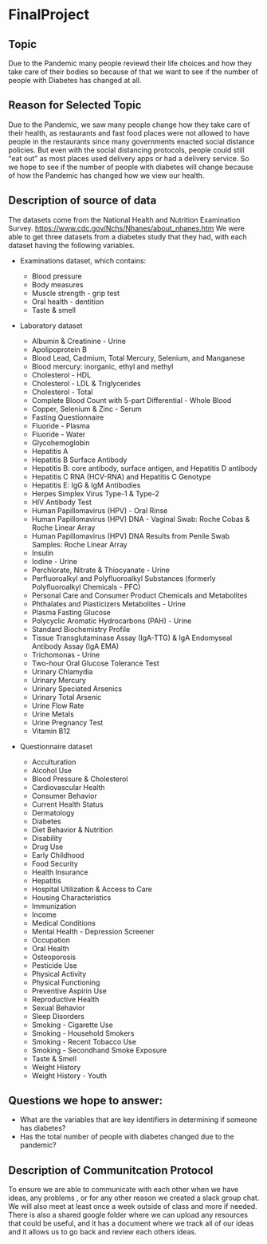 # FinalProject
## Topic
Due to the Pandemic many people reviewd their life choices and how they take care of their bodies so because of that we want to see if the number of people with Diabetes has changed at all.

## Reason for Selected Topic 
Due to the Pandemic, we saw many people change how they take care of their health, as restaurants and fast food places were not allowed to have people in the restaurants since many governments enacted social distance policies. But even with the social distancing protocols, people could still "eat out" as most places used delivery apps or had a delivery service. So we hope to see if the number of people with diabetes will change because of how the Pandemic has changed how we view our health.

## Description of source of data
The datasets come from the National Health and Nutrition Examination Survey. https://www.cdc.gov/Nchs/Nhanes/about_nhanes.htm
We were able to get three datasets from a diabetes study that they had, with each dataset having the following variables.

* Examinations dataset, which contains:
  * Blood pressure
  * Body measures
  * Muscle strength - grip test
  * Oral health - dentition
  * Taste & smell
  
* Laboratory dataset
  * Albumin & Creatinine - Urine
  * Apolipoprotein B
  * Blood Lead, Cadmium, Total Mercury, Selenium, and Manganese
  * Blood mercury: inorganic, ethyl and methyl
  * Cholesterol - HDL
  * Cholesterol - LDL & Triglycerides
  * Cholesterol - Total
  * Complete Blood Count with 5-part Differential - Whole Blood
  * Copper, Selenium & Zinc - Serum
  * Fasting Questionnaire
  * Fluoride - Plasma
  * Fluoride - Water
  * Glycohemoglobin
  * Hepatitis A
  * Hepatitis B Surface Antibody
  * Hepatitis B: core antibody, surface antigen, and Hepatitis D antibody
  * Hepatitis C RNA (HCV-RNA) and Hepatitis C Genotype
  * Hepatitis E: IgG & IgM Antibodies
  * Herpes Simplex Virus Type-1 & Type-2
  * HIV Antibody Test
  * Human Papillomavirus (HPV) - Oral Rinse
  * Human Papillomavirus (HPV) DNA - Vaginal Swab: Roche Cobas & Roche Linear Array
  * Human Papillomavirus (HPV) DNA Results from Penile Swab Samples: Roche Linear Array
  * Insulin
  * Iodine - Urine
  * Perchlorate, Nitrate & Thiocyanate - Urine
  * Perfluoroalkyl and Polyfluoroalkyl Substances (formerly Polyfluoroalkyl Chemicals - PFC)
  * Personal Care and Consumer Product Chemicals and Metabolites
  * Phthalates and Plasticizers Metabolites - Urine
  * Plasma Fasting Glucose
  * Polycyclic Aromatic Hydrocarbons (PAH) - Urine
  * Standard Biochemistry Profile
  * Tissue Transglutaminase Assay (IgA-TTG) & IgA Endomyseal Antibody Assay (IgA EMA)
  * Trichomonas - Urine
  * Two-hour Oral Glucose Tolerance Test
  * Urinary Chlamydia
  * Urinary Mercury
  * Urinary Speciated Arsenics
  * Urinary Total Arsenic
  * Urine Flow Rate
  * Urine Metals
  * Urine Pregnancy Test
  * Vitamin B12
 
* Questionnaire dataset
  * Acculturation
  * Alcohol Use
  * Blood Pressure & Cholesterol
  * Cardiovascular Health
  * Consumer Behavior
  * Current Health Status
  * Dermatology
  * Diabetes
  * Diet Behavior & Nutrition
  * Disability
  * Drug Use
  * Early Childhood
  * Food Security
  * Health Insurance
  * Hepatitis
  * Hospital Utilization & Access to Care
  * Housing Characteristics
  * Immunization
  * Income
  * Medical Conditions
  * Mental Health - Depression Screener
  * Occupation
  * Oral Health
  * Osteoporosis
  * Pesticide Use
  * Physical Activity
  * Physical Functioning
  * Preventive Aspirin Use
  * Reproductive Health
  * Sexual Behavior
  * Sleep Disorders
  * Smoking - Cigarette Use
  * Smoking - Household Smokers
  * Smoking - Recent Tobacco Use
  * Smoking - Secondhand Smoke Exposure
  * Taste & Smell
  * Weight History
  * Weight History - Youth

## Questions we hope to answer:
* What are the variables that are key identifiers in determining if someone has diabetes? 
* Has the total number of people with diabetes changed due to the pandemic?

## Description of Communitcation Protocol
To ensure we are able to communicate with each other when we have ideas, any problems , or for any other reason we created a slack group chat. We will also meet at least once a week outside of class and more if needed. There is also a shared google folder where we can upload any resources that could be useful, and it has a document where we track all of our ideas and it allows us to go back and review each others ideas.
